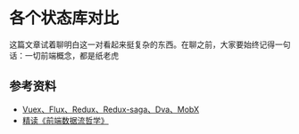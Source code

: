 # 各个状态库对比

这篇文章试着聊明白这一对看起来挺复杂的东西。在聊之前，大家要始终记得一句话：一切前端概念，都是纸老虎

## 参考资料

-   [Vuex、Flux、Redux、Redux-saga、Dva、MobX](https://zhuanlan.zhihu.com/p/53599723)
-   [精读《前端数据流哲学》](https://github.com/ascoders/weekly/blob/v2/042.%E7%B2%BE%E8%AF%BB%E3%80%8A%E5%89%8D%E7%AB%AF%E6%95%B0%E6%8D%AE%E6%B5%81%E5%93%B2%E5%AD%A6%E3%80%8B.md)
